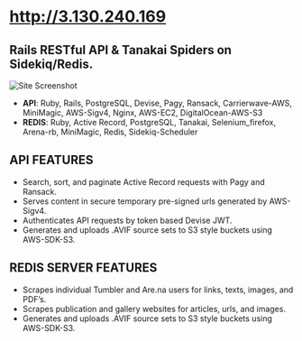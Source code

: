 http://3.130.240.169
=======
Rails RESTful API & Tanakai Spiders on Sidekiq/Redis.
-----------
![Site Screenshot](https://raw.githubusercontent.com/3gS2595/crystal.hair-frontend-vuejs/main/public/sitedemo.gif)

- <strong>API</strong>: Ruby, Rails, PostgreSQL, Devise, Pagy, Ransack, Carrierwave-AWS, MiniMagic, AWS-Sigv4, Nginx, AWS-EC2, DigitalOcean-AWS-S3
- <strong>REDIS</strong>: Ruby, Active Record, PostgreSQL, Tanakai, Selenium_firefox, Arena-rb, MiniMagic, Redis, Sidekiq-Scheduler

## API FEATURES
- Search, sort, and paginate Active Record requests with Pagy and Ransack.
- Serves content in secure temporary pre-signed urls generated by AWS-Sigv4.
- Authenticates API requests by token based Devise JWT.
- Generates and uploads .AVIF source sets to S3 style buckets using AWS-SDK-S3.

## REDIS SERVER FEATURES
- Scrapes individual Tumbler and Are.na users for links, texts, images, and PDF’s.
- Scrapes publication and gallery websites for articles, urls, and images.
- Generates and uploads .AVIF source sets to S3 style buckets using AWS-SDK-S3.
